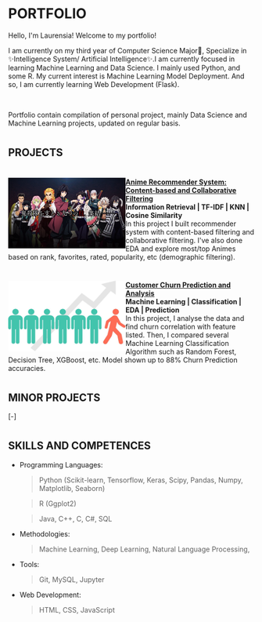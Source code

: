 # PORTFOLIO
Hello, I'm Laurensia! Welcome to my portfolio!

I am currently on my third year of Computer Science Major🔭, Specialize in ✨Intelligence System/ Artificial Intelligence✨.I am currently focused in learning Machine Learning and Data Science. I mainly used Python, and some R. My current interest is Machine Learning Model Deployment. And so, I am currently learning Web Development (Flask).

<br/>

Portfolio contain compilation of personal project, mainly Data Science and Machine Learning projects, updated on regular basis.

#

## PROJECTS

#

<img align="left" src="img/1_kny.png" width="240" height="144"> **[Anime Recommender System: Content-based and Collaborative Filtering](https://github.com/laurensiavee/anime-recommender)**<br>
**Information Retrieval | TF-IDF | KNN | Cosine Similarity** <br>
In this project I built recommender system with content-based filtering and collaborative filtering. I've also done EDA and explore most/top Animes based on rank, favorites, rated, popularity, etc (demographic filtering).

#

<img align="left" src="img/cust-churn-img.jpeg" width="240" height="144"> **[Customer Churn Prediction and Analysis](https://github.com/laurensiavee/customer-churn-prediction)**<br>
**Machine Learning | Classification | EDA | Prediction** <br>
In this project, I analyse the data and find churn correlation with feature listed. Then, I compared several Machine Learning Classification Algorithm such as Random Forest, Decision Tree, XGBoost, etc. Model shown up to 88% Churn Prediction accuracies.

#

## MINOR PROJECTS
[-]

#

## SKILLS AND COMPETENCES
- Programming Languages:
    > Python (Scikit-learn, Tensorflow, Keras, Scipy, Pandas, Numpy, Matplotlib, Seaborn)

    > R (Ggplot2)

    > Java, C++, C, C#, SQL

- Methodologies:
    > Machine Learning, Deep Learning, Natural Language Processing, 

- Tools:
    > Git, MySQL, Jupyter

- Web Development:
    > HTML, CSS, JavaScript

